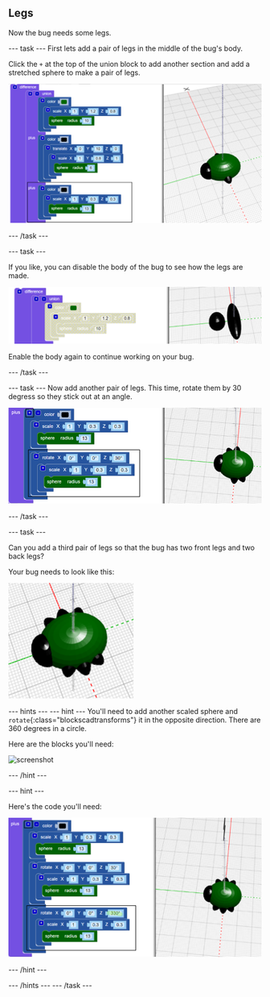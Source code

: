 ## Legs

Now the bug needs some legs.  

--- task ---
First lets add a pair of legs in the middle of the bug's body.  

Click the `+` at the top of the union block to add another section and add a stretched sphere to make a pair of legs. 

![screenshot](images/bug-legs-middle-annotated.png)

--- /task ---

--- task ---

If you like, you can disable the body of the bug to see how the legs are made. 

![screenshot](images/bug-legs-disable.png)

Enable the body again to continue working on your bug. 

--- /task ---

--- task ---
Now add another pair of legs. This time, rotate them by 30 degress so they stick out at an angle.

![screenshot](images/bug-legs-2-annotated.png)

--- /task ---

--- task ---

Can you add a third pair of legs so that the bug has two front legs and two back legs? 

Your bug needs to look like this:

 ![screenshot](images/bug-finished.png)

--- hints ---
--- hint ---
 You'll need to add another scaled sphere and `rotate`{:class="blockscadtransforms"} it in the opposite direction. There are 360 degrees in a circle.

Here are the blocks you'll need:

![screenshot](images/bug-legs-3-blocks.png)

--- /hint ---

--- hint ---

Here's the code you'll need:

 ![screenshot](images/bug-legs-3-annotated.png)

--- /hint ---

--- /hints ---
--- /task ---


 




  
